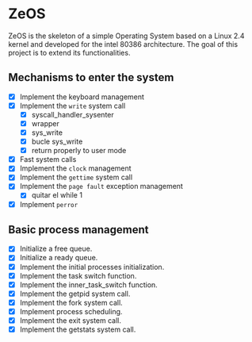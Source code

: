 # ZeOS

ZeOS is the skeleton of a simple Operating System based on a Linux 2.4
kernel and developed for the intel 80386 architecture. The goal of
this project is to extend its functionalities.

## Mechanisms to enter the system

- [x] Implement the keyboard management
- [x] Implement the `write` system call
    - [x] syscall_handler_sysenter
    - [x] wrapper
    - [x] sys_write
    - [x] bucle sys_write
    - [x] return properly to user mode
- [x] Fast system calls
- [x] Implement the `clock` management
- [x] Implement the `gettime` system call
- [x] Implement the `page fault` exception management
    - [x] quitar el while 1
- [x] Implement `perror`

## Basic process management

- [x] Initialize a free queue.
- [x] Initialize a ready queue.
- [x] Implement the initial processes initialization.
- [x] Implement the task switch function.
- [x] Implement the inner_task_switch function.
- [x] Implement the getpid system call.
- [x] Implement the fork system call.
- [x] Implement process scheduling.
- [x] Implement the exit system call.
- [x] Implement the getstats system call.

